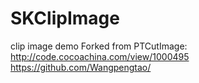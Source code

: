 # SKClipImage
clip image demo
Forked from PTCutImage: http://code.cocoachina.com/view/1000495
<br>
 https://github.com/Wangpengtao/
